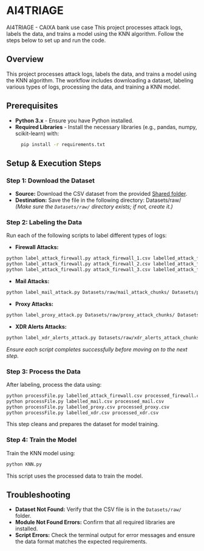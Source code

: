 # AI4TRIAGE
AI4TRIAGE - CAIXA bank use case 
This project processes attack logs, labels the data, and trains a model using the KNN algorithm. Follow the steps below to set up and run the code.
## Overview
This project processes attack logs, labels the data, and trains a model using the KNN algorithm. The workflow includes downloading a dataset, labeling various types of logs, processing the data, and training a KNN model.

## Prerequisites

- **Python 3.x** - Ensure you have Python installed.
- **Required Libraries** - Install the necessary libraries (e.g., pandas, numpy, scikit-learn) with:
  ```bash
    pip install -r requirements.txt
  ```

  
## Setup & Execution Steps

### Step 1: Download the Dataset
- **Source:** Download the CSV dataset from the provided  [Shared folder](https://tecnalia365.sharepoint.com/:u:/r/sites/TEAMGRP106747HORIZON/Documentos%20compartidos/General/AI4CYBER_Project/Work%20Packages/WP07%20Demonstration%20in%20Use%20Cases/Use_Cases/UC2%20(CXB)/Datasets.zip?csf=1&web=1&e=IeQIlM).
- **Destination:** Save the file in the following directory: Datasets/raw/
  *(Make sure the `Datasets/raw/` directory exists; if not, create it.)*

### Step 2: Labeling the Data
Run each of the following scripts to label different types of logs:

- **Firewall Attacks:**
```bash
python label_attack_firewall.py attack_firewall_1.csv labelled_attack_firewall.csv 
python label_attack_firewall.py attack_firewall_2.csv labelled_attack_firewall.csv 
python label_attack_firewall.py attack_firewall_3.csv labelled_attack_firewall.csv
```
- **Mail Attacks:**
```bash
python label_mail_attack.py Datasets/raw/mail_attack_chunks/ Datasets/processed/labelled_mail.csv
```
- **Proxy Attacks:**
```bash
python label_proxy_attack.py Datasets/raw/proxy_attack_chunks/ Datasets/processed/labelled_proxy.csv
```
- **XDR Alerts Attacks:**
```bash
python label_xdr_alerts_attack.py Datasets/raw/xdr_alerts_attack_chunks/ Datasets/processed/labelled_xdr.csv
```
*Ensure each script completes successfully before moving on to the next step.*

### Step 3: Process the Data
After labeling, process the data using:
```bash
python processFile.py labelled_attack_firewall.csv processed_firewall.csv
python processFile.py labelled_mail.csv processed_mail.csv
python processFile.py labelled_proxy.csv processed_proxy.csv
python processFile.py labelled_xdr.csv processed_xdr.csv
```
This step cleans and prepares the dataset for model training.

### Step 4: Train the Model
Train the KNN model using:
```bash
python KNN.py
```
This script uses the processed data to train the model.



## Troubleshooting

- **Dataset Not Found:** Verify that the CSV file is in the `Datasets/raw/` folder.
- **Module Not Found Errors:** Confirm that all required libraries are installed.
- **Script Errors:** Check the terminal output for error messages and ensure the data format matches the expected requirements.
